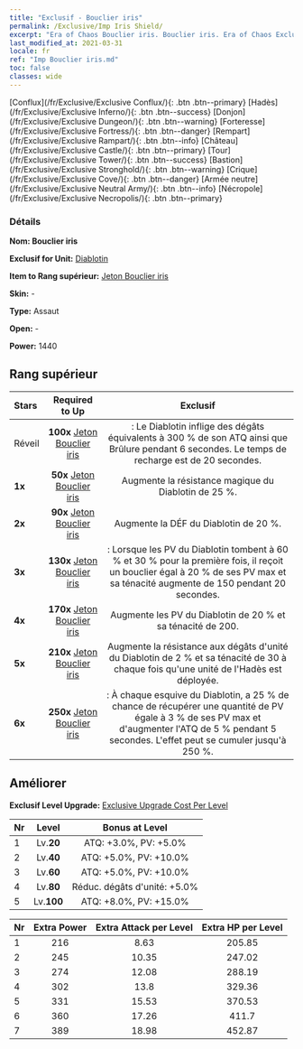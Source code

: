 ```yaml
---
title: "Exclusif - Bouclier iris"
permalink: /Exclusive/Imp Iris Shield/
excerpt: "Era of Chaos Bouclier iris. Bouclier iris. Era of Chaos Exclusif Bouclier iris. Diablotin Exclusif."
last_modified_at: 2021-03-31
locale: fr
ref: "Imp Bouclier iris.md"
toc: false
classes: wide
---
```

 [Conflux](/fr/Exclusive/Exclusive Conflux/){: .btn .btn--primary} [Hadès](/fr/Exclusive/Exclusive Inferno/){: .btn .btn--success} [Donjon](/fr/Exclusive/Exclusive Dungeon/){: .btn .btn--warning} [Forteresse](/fr/Exclusive/Exclusive Fortress/){: .btn .btn--danger} [Rempart](/fr/Exclusive/Exclusive Rampart/){: .btn .btn--info} [Château](/fr/Exclusive/Exclusive Castle/){: .btn .btn--primary} [Tour](/fr/Exclusive/Exclusive Tower/){: .btn .btn--success} [Bastion](/fr/Exclusive/Exclusive Stronghold/){: .btn .btn--warning} [Crique](/fr/Exclusive/Exclusive Cove/){: .btn .btn--danger} [Armée neutre](/fr/Exclusive/Exclusive Neutral Army/){: .btn .btn--info} [Nécropole](/fr/Exclusive/Exclusive Necropolis/){: .btn .btn--primary} 

### Détails
 **Nom: Bouclier iris** 

 **Exclusif for Unit:** [Diablotin](/fr/units/Imp/) 

 **Item to Rang supérieur:** [Jeton Bouclier iris](/fr/Items/con_913/)

 **Skin:** -

 **Type:** Assaut

 **Open:** -

 **Power:** 1440

## Rang supérieur

  |     Stars    |  Required to Up | Exclusif |
  |:-------------|:---------------:|:---------------:|
  |  Réveil  | **100x** [Jeton Bouclier iris](/fr/Items/con_913/) | <Langue de feu> : Le Diablotin inflige des dégâts équivalents à 300 % de son ATQ ainsi que Brûlure pendant 6 secondes. Le temps de recharge est de 20 secondes. |
  | **1x** <i class="fas fa-star"/> | **50x** [Jeton Bouclier iris](/fr/Items/con_913/) | Augmente la résistance magique du Diablotin de 25 %. |
  | **2x** <i class="fas fa-star"/> | **90x** [Jeton Bouclier iris](/fr/Items/con_913/) | Augmente la DÉF du Diablotin de 20 %. |
  | **3x** <i class="fas fa-star"/> | **130x** [Jeton Bouclier iris](/fr/Items/con_913/) | <Armure vaillante> : Lorsque les PV du Diablotin tombent à 60 % et 30 % pour la première fois, il reçoit un bouclier égal à 20 % de ses PV max et sa ténacité augmente de 150 pendant 20 secondes. |
  | **4x** <i class="fas fa-star"/> | **170x** [Jeton Bouclier iris](/fr/Items/con_913/) | Augmente les PV du Diablotin de 20 % et sa ténacité de 200. |
  | **5x** <i class="fas fa-star"/> | **210x** [Jeton Bouclier iris](/fr/Items/con_913/) | Augmente la résistance aux dégâts d'unité du Diablotin de 2 % et sa ténacité de 30 à chaque fois qu'une unité de l'Hadès est déployée. |
  | **6x** <i class="fas fa-star"/> | **250x** [Jeton Bouclier iris](/fr/Items/con_913/) | <Forme flexible> : À chaque esquive du Diablotin, a 25 % de chance de récupérer une quantité de PV égale à 3 % de ses PV max et d'augmenter l'ATQ de 5 % pendant 5 secondes. L'effet peut se cumuler jusqu'à 250 %. |


## Améliorer
 **Exclusif Level Upgrade:** [Exclusive Upgrade Cost Per Level](/Exclusive/ExclusiveUpgradeCostPerLevel/)

  |  Nr  |   Level  | Bonus at Level |
  |:-----|:--------:|:--------------:|
  | 1 | Lv.**20** | ATQ: +3.0%, PV: +5.0% |
  | 2 | Lv.**40** | ATQ: +5.0%, PV: +10.0% |
  | 3 | Lv.**60** | ATQ: +5.0%, PV: +10.0% |
  | 4 | Lv.**80** | Réduc. dégâts d'unité: +5.0% |
  | 5 | Lv.**100** | ATQ: +8.0%, PV: +15.0% |


  |  Nr  |  Extra Power | Extra Attack per Level | Extra HP per Level |
  |:-----|:--------:|:--------:|:--------:|
  | 1 | 216 | 8.63 | 205.85 |
  | 2 | 245 | 10.35 | 247.02 |
  | 3 | 274 | 12.08 | 288.19 |
  | 4 | 302 | 13.8 | 329.36 |
  | 5 | 331 | 15.53 | 370.53 |
  | 6 | 360 | 17.26 | 411.7 |
  | 7 | 389 | 18.98 | 452.87 |


